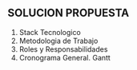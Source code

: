 ## SOLUCION PROPUESTA

1) Stack Tecnologico
2) Metodologia de Trabajo
3) Roles y Responsabilidades
4) Cronograma General. Gantt
